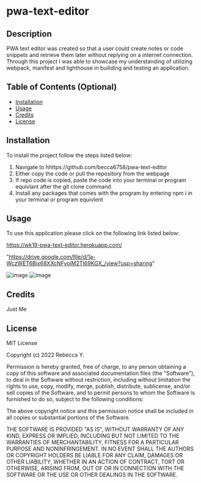 # pwa-text-editor

## Description

PWA text editor was created so that a user could create notes or code snippets and retrieve them later without replying on a internet connection. Through this project I was able to showcase my understanding of utilizing webpack, manifest and lighthouse in builiding and testing an application.

## Table of Contents (Optional)

- [Installation](#installation)
- [Usage](#usage)
- [Credits](#credits)
- [License](#license)

## Installation

To install the project follow the steps listed below:
1. Navigate to hhttps://github.com/becca6758/pwa-text-editor
2. Either copy the code or pull the repository from the webpage
3. If repo code is copied, paste the code into your terminal or program equivlant after the git clone command
4. Install any packages that comes with the program by entering npm i in your terminal or program equivlent


## Usage

To use this application please click on the following link listed below:

https://wk19-pwa-text-editor.herokuapp.com/ 

"https://drive.google.com/file/d/1a-WczWET6Bix68XXcNFyoiM2TI69KGX_/view?usp=sharing"

![image](https://drive.google.com/uc?export=view&id=1f1cDMjS2VVSDd6Jq-aCAaSUiUqY7YfVw)
![image](https://drive.google.com/uc?export=view&id=1_COQ445nJBP_7EhcXDi2PHfuDGOY26nJ)



## Credits

Just Me

## License

MIT License

Copyright (c) 2022 Rebecca Y.

Permission is hereby granted, free of charge, to any person obtaining a copy
of this software and associated documentation files (the "Software"), to deal
in the Software without restriction, including without limitation the rights
to use, copy, modify, merge, publish, distribute, sublicense, and/or sell
copies of the Software, and to permit persons to whom the Software is
furnished to do so, subject to the following conditions:

The above copyright notice and this permission notice shall be included in all
copies or substantial portions of the Software.

THE SOFTWARE IS PROVIDED "AS IS", WITHOUT WARRANTY OF ANY KIND, EXPRESS OR
IMPLIED, INCLUDING BUT NOT LIMITED TO THE WARRANTIES OF MERCHANTABILITY,
FITNESS FOR A PARTICULAR PURPOSE AND NONINFRINGEMENT. IN NO EVENT SHALL THE
AUTHORS OR COPYRIGHT HOLDERS BE LIABLE FOR ANY CLAIM, DAMAGES OR OTHER
LIABILITY, WHETHER IN AN ACTION OF CONTRACT, TORT OR OTHERWISE, ARISING FROM,
OUT OF OR IN CONNECTION WITH THE SOFTWARE OR THE USE OR OTHER DEALINGS IN THE
SOFTWARE.



